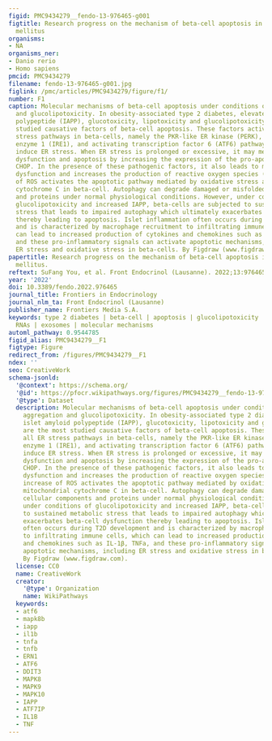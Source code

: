 ```yaml
---
figid: PMC9434279__fendo-13-976465-g001
figtitle: Research progress on the mechanism of beta-cell apoptosis in type 2 diabetes
  mellitus
organisms:
- NA
organisms_ner:
- Danio rerio
- Homo sapiens
pmcid: PMC9434279
filename: fendo-13-976465-g001.jpg
figlink: /pmc/articles/PMC9434279/figure/f1/
number: F1
caption: Molecular mechanisms of beta-cell apoptosis under conditions of IAPP aggregation
  and glucolipotoxicity. In obesity-associated type 2 diabetes, elevated islet amyloid
  polypeptide (IAPP), glucotoxicity, lipotoxicity and glucolipotoxicity are the most
  studied causative factors of beta-cell apoptosis. These factors activate all ER
  stress pathways in beta-cells, namely the PKR-like ER kinase (PERK), inositol-requiring
  enzyme 1 (IRE1), and activating transcription factor 6 (ATF6) pathways, and subsequently
  induce ER stress. When ER stress is prolonged or excessive, it may mediate beta-cell
  dysfunction and apoptosis by increasing the expression of the pro-apoptotic factor
  CHOP. In the presence of these pathogenic factors, it also leads to mitochondrial
  dysfunction and increases the production of reactive oxygen species (ROS). The increase
  of ROS activates the apoptotic pathway mediated by oxidative stress and mitochondrial
  cytochrome C in beta-cell. Autophagy can degrade damaged or misfolded cellular components
  and proteins under normal physiological conditions. However, under conditions of
  glucolipotoxicity and increased IAPP, beta-cells are subjected to sustained metabolic
  stress that leads to impaired autophagy which ultimately exacerbates beta-cell dysfunction
  thereby leading to apoptosis. Islet inflammation often occurs during T2D development
  and is characterized by macrophage recruitment to infiltrating immune cells, which
  can lead to increased production of cytokines and chemokines such as IL-1β, TNFa,
  and these pro-inflammatory signals can activate apoptotic mechanisms, including
  ER stress and oxidative stress in beta-cells. By Figdraw (www.figdraw.com).
papertitle: Research progress on the mechanism of beta-cell apoptosis in type 2 diabetes
  mellitus.
reftext: SuFang You, et al. Front Endocrinol (Lausanne). 2022;13:976465.
year: '2022'
doi: 10.3389/fendo.2022.976465
journal_title: Frontiers in Endocrinology
journal_nlm_ta: Front Endocrinol (Lausanne)
publisher_name: Frontiers Media S.A.
keywords: type 2 diabetes | beta-cell | apoptosis | glucolipotoxicity | non-coding
  RNAs | exosomes | molecular mechanisms
automl_pathway: 0.9544785
figid_alias: PMC9434279__F1
figtype: Figure
redirect_from: /figures/PMC9434279__F1
ndex: ''
seo: CreativeWork
schema-jsonld:
  '@context': https://schema.org/
  '@id': https://pfocr.wikipathways.org/figures/PMC9434279__fendo-13-976465-g001.html
  '@type': Dataset
  description: Molecular mechanisms of beta-cell apoptosis under conditions of IAPP
    aggregation and glucolipotoxicity. In obesity-associated type 2 diabetes, elevated
    islet amyloid polypeptide (IAPP), glucotoxicity, lipotoxicity and glucolipotoxicity
    are the most studied causative factors of beta-cell apoptosis. These factors activate
    all ER stress pathways in beta-cells, namely the PKR-like ER kinase (PERK), inositol-requiring
    enzyme 1 (IRE1), and activating transcription factor 6 (ATF6) pathways, and subsequently
    induce ER stress. When ER stress is prolonged or excessive, it may mediate beta-cell
    dysfunction and apoptosis by increasing the expression of the pro-apoptotic factor
    CHOP. In the presence of these pathogenic factors, it also leads to mitochondrial
    dysfunction and increases the production of reactive oxygen species (ROS). The
    increase of ROS activates the apoptotic pathway mediated by oxidative stress and
    mitochondrial cytochrome C in beta-cell. Autophagy can degrade damaged or misfolded
    cellular components and proteins under normal physiological conditions. However,
    under conditions of glucolipotoxicity and increased IAPP, beta-cells are subjected
    to sustained metabolic stress that leads to impaired autophagy which ultimately
    exacerbates beta-cell dysfunction thereby leading to apoptosis. Islet inflammation
    often occurs during T2D development and is characterized by macrophage recruitment
    to infiltrating immune cells, which can lead to increased production of cytokines
    and chemokines such as IL-1β, TNFa, and these pro-inflammatory signals can activate
    apoptotic mechanisms, including ER stress and oxidative stress in beta-cells.
    By Figdraw (www.figdraw.com).
  license: CC0
  name: CreativeWork
  creator:
    '@type': Organization
    name: WikiPathways
  keywords:
  - atf6
  - mapk8b
  - iapp
  - il1b
  - tnfa
  - tnfb
  - ERN1
  - ATF6
  - DDIT3
  - MAPK8
  - MAPK9
  - MAPK10
  - IAPP
  - ATF7IP
  - IL1B
  - TNF
---
```

